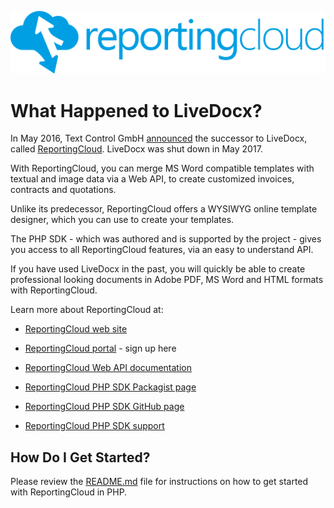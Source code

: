 ![Logo](../resource/rc_logo_512.png)

# What Happened to LiveDocx?

In May 2016, Text Control GmbH [announced](https://www.textcontrol.com/blog/2016/05/25/) the successor to LiveDocx, called [ReportingCloud](https://www.reporting.cloud/). LiveDocx was shut down in May 2017.

With ReportingCloud, you can merge MS Word compatible templates with textual and image data via a Web API, to create customized invoices, contracts and quotations.
 
Unlike its predecessor, ReportingCloud offers a WYSIWYG online template designer, which you can use to create your templates.

The PHP SDK - which was authored and is supported by the project - gives you access to all ReportingCloud features, via an easy to understand API.

If you have used LiveDocx in the past, you will quickly be able to create professional looking documents in Adobe PDF, MS Word and HTML formats with ReportingCloud.

Learn more about ReportingCloud at:
 
* [ReportingCloud web site](https://www.reporting.cloud/)
 
* [ReportingCloud portal](https://portal.reporting.cloud/) - sign up here  

* [ReportingCloud Web API documentation](https://docs.reporting.cloud/docs/endpoint)

* [ReportingCloud PHP SDK Packagist page](https://packagist.org/packages/textcontrol/textcontrol-reportingcloud)

* [ReportingCloud PHP SDK GitHub page](https://github.com/TextControl/textcontrol-reportingcloud-php)

* [ReportingCloud PHP SDK support](https://support.textcontrol.com/new-ticket)

## How Do I Get Started?

Please review the [README.md](../README.md) file for instructions on how to get started with ReportingCloud in PHP.

